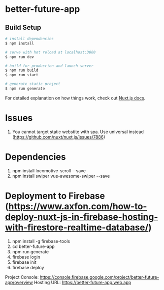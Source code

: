 # better-future-app

## Build Setup

```bash
# install dependencies
$ npm install

# serve with hot reload at localhost:3000
$ npm run dev

# build for production and launch server
$ npm run build
$ npm run start

# generate static project
$ npm run generate
```



For detailed explanation on how things work, check out [Nuxt.js docs](https://nuxtjs.org).

# Issues

1. You cannot target static webstite with spa. Use universal instead (https://github.com/nuxt/nuxt.js/issues/7886)

# Dependencies

1. npm install locomotive-scroll --save
2. npm install swiper vue-awesome-swiper --save

# Deployment to Firebase (https://www.axfon.com/how-to-deploy-nuxt-js-in-firebase-hosting-with-firestore-realtime-database/)
1. npm install -g firebase-tools
2. cd better-future-app
3. npm run generate
4. firebase login
5. firebase init
6. firebase deploy

Project Console: https://console.firebase.google.com/project/better-future-app/overview
Hosting URL: https://better-future-app.web.app 

